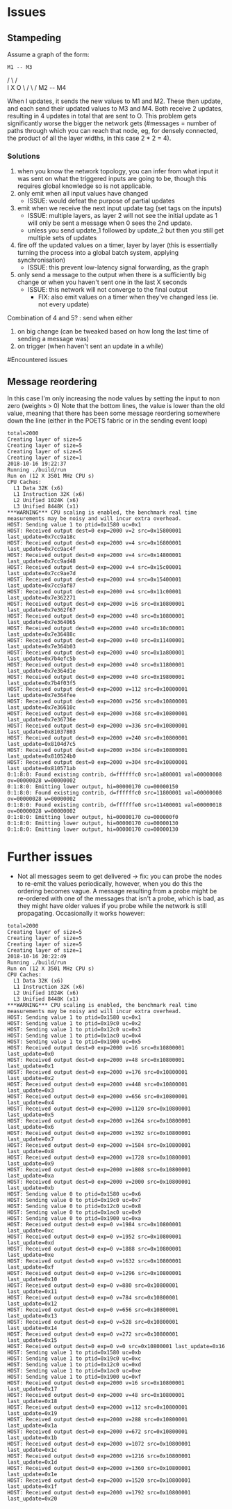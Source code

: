 # Issues

## Stampeding
Assume a graph of the form:

    M1 -- M3
  /   \ /   \
I      X     O
  \   / \   / 
    M2 -- M4

When I updates, it sends the new values to M1 and M2. These then update, and each send their updated values to M3 and M4. Both receive 2 updates, resulting in 4 updates in total that are sent to O.
This problem gets significantly worse the bigger the network gets (#messages = number of paths through which you can reach that node, eg, for densely connected, the product of all the layer widths, in this case 2 * 2 = 4).

### Solutions
1. when you know the network topology, you can infer from what input it was sent on what the triggered inputs are going to be, though this requires global knowledge so is not applicable.
2. only emit when all input values have changed 
    - ISSUE: would defeat the purpose of partial updates
3. emit when we receive the next input update tag (set tags on the inputs)
    - ISSUE: multiple layers, as layer 2 will not see the initial update as 1 will only be sent a message when 0 sees the 2nd update.
    - unless you send update_1 followed by update_2 but then you still get multiple sets of updates
4. fire off the updated values on a timer, layer by layer (this is essentially turning the process into a global batch system, applying synchronisation) 
    - ISSUE: this prevent low-latency signal forwarding, as the graph 
5. only send a message to the output when there is a sufficiently big change or when you haven't sent one in the last X seconds
    - ISSUE: this network will not converge to the final output
        - FIX: also emit values on a timer when they've changed less (ie. not every update)


Combination of 4 and 5? : send when either
1. on big change (can be tweaked based on how long the last time of sending a message was)
2. on trigger (when haven't sent an update in a while)


#Encountered issues


## Message reordering
In this case I'm only increasing the node values by setting the input to non zero (weights > 0)
Note that the bottom lines, the value is lower than the old value, meaning that there has been some message reordering somewhere down the line (either in the POETS fabric or in the sending event loop)
```
total=2000
Creating layer of size=5
Creating layer of size=5
Creating layer of size=5
Creating layer of size=1
2018-10-16 19:22:37
Running ./build/run
Run on (12 X 3501 MHz CPU s)
CPU Caches:
  L1 Data 32K (x6)
  L1 Instruction 32K (x6)
  L2 Unified 1024K (x6)
  L3 Unified 8448K (x1)
***WARNING*** CPU scaling is enabled, the benchmark real time measurements may be noisy and will incur extra overhead.
HOST: Sending value 1 to ptid=0x1580 uc=0x1
HOST: Received output dest=0 exp=2000 v=2 src=0x15800001 last_update=0x7cc9a18c
HOST: Received output dest=0 exp=2000 v=4 src=0x16800001 last_update=0x7cc9ac4f
HOST: Received output dest=0 exp=2000 v=4 src=0x14800001 last_update=0x7cc9ad48
HOST: Received output dest=0 exp=2000 v=4 src=0x15c00001 last_update=0x7cc9ae7d
HOST: Received output dest=0 exp=2000 v=4 src=0x15400001 last_update=0x7cc9af87
HOST: Received output dest=0 exp=2000 v=4 src=0x11c00001 last_update=0x7e362271
HOST: Received output dest=0 exp=2000 v=16 src=0x10800001 last_update=0x7e362f67
HOST: Received output dest=0 exp=2000 v=48 src=0x10800001 last_update=0x7e364065
HOST: Received output dest=0 exp=2000 v=40 src=0x10c00001 last_update=0x7e36488c
HOST: Received output dest=0 exp=2000 v=40 src=0x11400001 last_update=0x7e364b03
HOST: Received output dest=0 exp=2000 v=40 src=0x1a800001 last_update=0x7b4efc5b
HOST: Received output dest=0 exp=2000 v=40 src=0x11800001 last_update=0x7e364d1e
HOST: Received output dest=0 exp=2000 v=40 src=0x19800001 last_update=0x7b4f03f5
HOST: Received output dest=0 exp=2000 v=112 src=0x10800001 last_update=0x7e364fee
HOST: Received output dest=0 exp=2000 v=256 src=0x10800001 last_update=0x7e36610c
HOST: Received output dest=0 exp=2000 v=368 src=0x10800001 last_update=0x7e36736e
HOST: Received output dest=0 exp=2000 v=336 src=0x10800001 last_update=0x81037803
HOST: Received output dest=0 exp=2000 v=240 src=0x10800001 last_update=0x8104d7c5
HOST: Received output dest=0 exp=2000 v=304 src=0x10800001 last_update=0x810524b0
HOST: Received output dest=0 exp=2000 v=304 src=0x10800001 last_update=0x810571ab
0:1:8:0: Found existing contrib, d=ffffffc0 src=1a800001 val=00000008 ov=00000028 w=00000002
0:1:8:0: Emitting lower output, hi=00000170 cu=00000150
0:1:8:0: Found existing contrib, d=ffffffc0 src=11800001 val=00000008 ov=00000028 w=00000002
0:1:8:0: Found existing contrib, d=ffffffe0 src=11400001 val=00000018 ov=00000028 w=00000002
0:1:8:0: Emitting lower output, hi=00000170 cu=000000f0
0:1:8:0: Emitting lower output, hi=00000170 cu=00000130
0:1:8:0: Emitting lower output, hi=00000170 cu=00000130
```

# Further issues
- Not all messages seem to get delivered -> fix: you can probe the nodes to re-emit the values periodically, however, when you do this the ordering becomes vague. A message resulting from a probe might be re-ordered with one of the messages that isn't a probe, which is bad, as they might have older values if you probe while the network is still propagating. Occasionally it works however:
```
total=2000
Creating layer of size=5
Creating layer of size=5
Creating layer of size=5
Creating layer of size=1
2018-10-16 20:22:49
Running ./build/run
Run on (12 X 3501 MHz CPU s)
CPU Caches:
  L1 Data 32K (x6)
  L1 Instruction 32K (x6)
  L2 Unified 1024K (x6)
  L3 Unified 8448K (x1)
***WARNING*** CPU scaling is enabled, the benchmark real time measurements may be noisy and will incur extra overhead.
HOST: Sending value 1 to ptid=0x1580 uc=0x1
HOST: Sending value 1 to ptid=0x19c0 uc=0x2
HOST: Sending value 1 to ptid=0x12c0 uc=0x3
HOST: Sending value 1 to ptid=0x1ac0 uc=0x4
HOST: Sending value 1 to ptid=0x1900 uc=0x5
HOST: Received output dest=0 exp=2000 v=16 src=0x10800001 last_update=0x0
HOST: Received output dest=0 exp=2000 v=48 src=0x10800001 last_update=0x1
HOST: Received output dest=0 exp=2000 v=176 src=0x10800001 last_update=0x2
HOST: Received output dest=0 exp=2000 v=448 src=0x10800001 last_update=0x3
HOST: Received output dest=0 exp=2000 v=656 src=0x10800001 last_update=0x4
HOST: Received output dest=0 exp=2000 v=1120 src=0x10800001 last_update=0x5
HOST: Received output dest=0 exp=2000 v=1264 src=0x10800001 last_update=0x6
HOST: Received output dest=0 exp=2000 v=1392 src=0x10800001 last_update=0x7
HOST: Received output dest=0 exp=2000 v=1584 src=0x10800001 last_update=0x8
HOST: Received output dest=0 exp=2000 v=1728 src=0x10800001 last_update=0x9
HOST: Received output dest=0 exp=2000 v=1808 src=0x10800001 last_update=0xa
HOST: Received output dest=0 exp=2000 v=2000 src=0x10800001 last_update=0xb
HOST: Sending value 0 to ptid=0x1580 uc=0x6
HOST: Sending value 0 to ptid=0x19c0 uc=0x7
HOST: Sending value 0 to ptid=0x12c0 uc=0x8
HOST: Sending value 0 to ptid=0x1ac0 uc=0x9
HOST: Sending value 0 to ptid=0x1900 uc=0xa
HOST: Received output dest=0 exp=0 v=1984 src=0x10800001 last_update=0xc
HOST: Received output dest=0 exp=0 v=1952 src=0x10800001 last_update=0xd
HOST: Received output dest=0 exp=0 v=1888 src=0x10800001 last_update=0xe
HOST: Received output dest=0 exp=0 v=1632 src=0x10800001 last_update=0xf
HOST: Received output dest=0 exp=0 v=1296 src=0x10800001 last_update=0x10
HOST: Received output dest=0 exp=0 v=880 src=0x10800001 last_update=0x11
HOST: Received output dest=0 exp=0 v=784 src=0x10800001 last_update=0x12
HOST: Received output dest=0 exp=0 v=656 src=0x10800001 last_update=0x13
HOST: Received output dest=0 exp=0 v=528 src=0x10800001 last_update=0x14
HOST: Received output dest=0 exp=0 v=272 src=0x10800001 last_update=0x15
HOST: Received output dest=0 exp=0 v=0 src=0x10800001 last_update=0x16
HOST: Sending value 1 to ptid=0x1580 uc=0xb
HOST: Sending value 1 to ptid=0x19c0 uc=0xc
HOST: Sending value 1 to ptid=0x12c0 uc=0xd
HOST: Sending value 1 to ptid=0x1ac0 uc=0xe
HOST: Sending value 1 to ptid=0x1900 uc=0xf
HOST: Received output dest=0 exp=2000 v=16 src=0x10800001 last_update=0x17
HOST: Received output dest=0 exp=2000 v=48 src=0x10800001 last_update=0x18
HOST: Received output dest=0 exp=2000 v=112 src=0x10800001 last_update=0x19
HOST: Received output dest=0 exp=2000 v=288 src=0x10800001 last_update=0x1a
HOST: Received output dest=0 exp=2000 v=672 src=0x10800001 last_update=0x1b
HOST: Received output dest=0 exp=2000 v=1072 src=0x10800001 last_update=0x1c
HOST: Received output dest=0 exp=2000 v=1216 src=0x10800001 last_update=0x1d
HOST: Received output dest=0 exp=2000 v=1360 src=0x10800001 last_update=0x1e
HOST: Received output dest=0 exp=2000 v=1520 src=0x10800001 last_update=0x1f
HOST: Received output dest=0 exp=2000 v=1792 src=0x10800001 last_update=0x20
```

